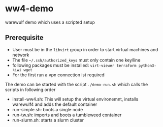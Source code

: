 # ww4-demo
warewulf demo which uses a scripted setup

## Prerequisite

* User must be in the `libvirt` group in order to start virtual machines and network
* The file `~/.ssh/authorized_keys` must only contain one key/line
* following packages must be installed: `virt-viewer terraform python3-kiwi wget`
* For the first run a vpn connection ist required

The demo can be started with the script `./demo-run.sh` which calls the scripts in 
following order
* install-ww4.sh: This will setup the virtual environemnt, installs warewulf4 and adds the default container
* run-simple.sh: boots a single node
* run-tw.sh: imports and boots a tumbleweed container
* run-slurm.sh: starts a slurm cluster
